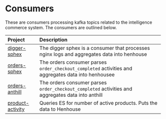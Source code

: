 # Consumers

These are consumers processing kafka topics related to the intelligence commerce 
system. The consumers are outlined below.

| Project                                | Description                                                                                                  |
|:---------------------------------------|:-------------------------------------------------------------------------------------------------------------|
| [digger-sphex](digger-sphex)           | The digger sphex is a consumer that processes nginx logs and aggregates data into henhouse |
| [orders-sphex](orders-sphex)           | The orders consumer parses `order_checkout_completed` activities and aggregates data into henhousee |
| [orders-anthill](orders-anthill) | The orders consumer parses `order_checkout_completed` activities and aggregates data into anthill |
| [product-activity](product-activity)   | Queries ES for number of active products. Puts the data to Henhouse |
